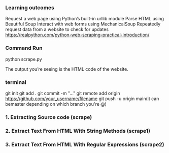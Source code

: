 ### Learning outcomes
Request a web page using Python’s built-in urllib module
Parse HTML using Beautiful Soup
Interact with web forms using MechanicalSoup
Repeatedly request data from a website to check for updates
https://realpython.com/python-web-scraping-practical-introduction/ 
### Command Run
python scrape.py

The output you’re seeing is the HTML code of the website.

### terminal
git init
git add .
git commit -m "..."
git remote add origin https://github.com/your_username/filename
git push -u origin main(it can bemaster depending on which branch you're @)

### 1. Extracting Source code (scrape)
### 2. Extract Text From HTML With String Methods (scrape1)
### 3. Extract Text From HTML With Regular Expressions (scrape2)

